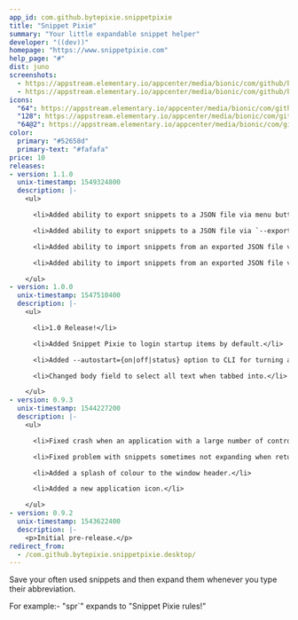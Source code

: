 ```yaml
---
app_id: com.github.bytepixie.snippetpixie
title: "Snippet Pixie"
summary: "Your little expandable snippet helper"
developer: "((dev))"
homepage: "https://www.snippetpixie.com"
help_page: "#"
dist: juno
screenshots:
  - https://appstream.elementary.io/appcenter/media/bionic/com/github/bytepixie.snippetpixie/4ED283E81FB523B1F7F3280E100C627B/screenshots/image-1_orig.png
  - https://appstream.elementary.io/appcenter/media/bionic/com/github/bytepixie.snippetpixie/4ED283E81FB523B1F7F3280E100C627B/screenshots/image-2_orig.png
icons:
  "64": https://appstream.elementary.io/appcenter/media/bionic/com/github/bytepixie.snippetpixie/4ED283E81FB523B1F7F3280E100C627B/icons/64x64/com.github.bytepixie.snippetpixie_com.github.bytepixie.snippetpixie.png
  "128": https://appstream.elementary.io/appcenter/media/bionic/com/github/bytepixie.snippetpixie/4ED283E81FB523B1F7F3280E100C627B/icons/128x128/com.github.bytepixie.snippetpixie_com.github.bytepixie.snippetpixie.png
  "64@2": https://appstream.elementary.io/appcenter/media/bionic/com/github/bytepixie.snippetpixie/4ED283E81FB523B1F7F3280E100C627B/icons/64x64@2/com.github.bytepixie.snippetpixie_com.github.bytepixie.snippetpixie.png
color:
  primary: "#52658d"
  primary-text: "#fafafa"
price: 10
releases:
- version: 1.1.0
  unix-timestamp: 1549324800
  description: |-
    <ul>

      <li>Added ability to export snippets to a JSON file via menu button or welcome screen.</li>

      <li>Added ability to export snippets to a JSON file via `--export` or `-e` CLI options.</li>

      <li>Added ability to import snippets from an exported JSON file via menu button. Shocking! 😱</li>

      <li>Added ability to import snippets from an exported JSON file via `--import` or `-i` CLI options. Bet you didn&apos;t see that coming! 😉</li>

    </ul>
- version: 1.0.0
  unix-timestamp: 1547510400
  description: |-
    <ul>

      <li>1.0 Release!</li>

      <li>Added Snippet Pixie to login startup items by default.</li>

      <li>Added --autostart={on|off|status} option to CLI for turning autostart on, off, or getting settings status.</li>

      <li>Changed body field to select all text when tabbed into.</li>

    </ul>
- version: 0.9.3
  unix-timestamp: 1544227200
  description: |-
    <ul>

      <li>Fixed crash when an application with a large number of controls was activated.</li>

      <li>Fixed problem with snippets sometimes not expanding when returning to an application.</li>

      <li>Added a splash of colour to the window header.</li>

      <li>Added a new application icon.</li>

    </ul>
- version: 0.9.2
  unix-timestamp: 1543622400
  description: |-
    <p>Initial pre-release.</p>
redirect_from:
  - /com.github.bytepixie.snippetpixie.desktop/
---
```


<p>Save your often used snippets and then expand them whenever you type their abbreviation.</p>
<p>For example:- &quot;spr`&quot; expands to &quot;Snippet Pixie rules!&quot;</p>